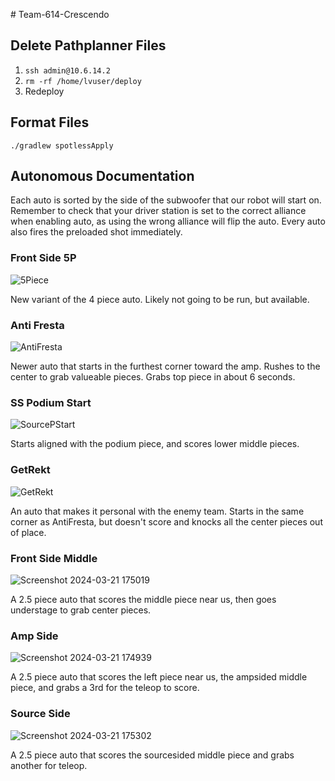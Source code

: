 ﻿﻿# Team-614-Crescendo

## Delete Pathplanner Files

1. `ssh admin@10.6.14.2`
2. `rm -rf /home/lvuser/deploy`
3. Redeploy

## Format Files

```
./gradlew spotlessApply
```

## Autonomous Documentation

Each auto is sorted by the side of the subwoofer that our robot will start on.
Remember to check that your driver station is set to the correct alliance when enabling auto, as using the wrong alliance will flip the auto. Every auto also fires the preloaded shot immediately.

### Front Side 5P

![5Piece](https://github.com/team614frc/Team-614-Crescendo/assets/102235153/78ecd2b0-5690-4729-b833-556b1d069bc6)

New variant of the 4 piece auto. Likely not going to be run, but available. 

### Anti Fresta

![AntiFresta](https://github.com/team614frc/Team-614-Crescendo/assets/102235153/603c1c44-3b99-4192-bef4-454fb61807d7)

Newer auto that starts in the furthest corner toward the amp. Rushes to the center to grab valueable pieces. Grabs top piece in about 6 seconds.

### SS Podium Start

![SourcePStart](https://github.com/team614frc/Team-614-Crescendo/assets/102235153/a70c9578-5637-4068-a2e5-ee7a1f3154ea)

Starts aligned with the podium piece, and scores lower middle pieces.

### GetRekt

![GetRekt](https://github.com/team614frc/Team-614-Crescendo/assets/102235153/6c3d76b5-2cbd-493a-82a4-cfd3b28fbb5e)

An auto that makes it personal with the enemy team. Starts in the same corner as AntiFresta, but doesn't score and knocks all the center pieces out of place.

### Front Side Middle

![Screenshot 2024-03-21 175019](https://github.com/team614frc/Team-614-Crescendo/assets/102235153/3546cc26-8220-48c9-b1fb-9db4a081a873)

A 2.5 piece auto that scores the middle piece near us, then goes understage to grab center pieces.

### Amp Side

![Screenshot 2024-03-21 174939](https://github.com/team614frc/Team-614-Crescendo/assets/102235153/dedeb56c-34ef-49f0-bc88-cc92132fdb00)

A 2.5 piece auto that scores the left piece near us, the ampsided middle piece, and grabs a 3rd for the teleop to score.

### Source Side

![Screenshot 2024-03-21 175302](https://github.com/team614frc/Team-614-Crescendo/assets/102235153/1d4665d5-305a-4c1c-a0a3-122789ff2b97)

A 2.5 piece auto that scores the sourcesided middle piece and grabs another for teleop.
